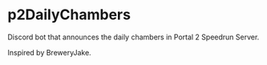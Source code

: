 # p2DailyChambers

Discord bot that announces the daily chambers in Portal 2 Speedrun Server.   

Inspired by BreweryJake.
